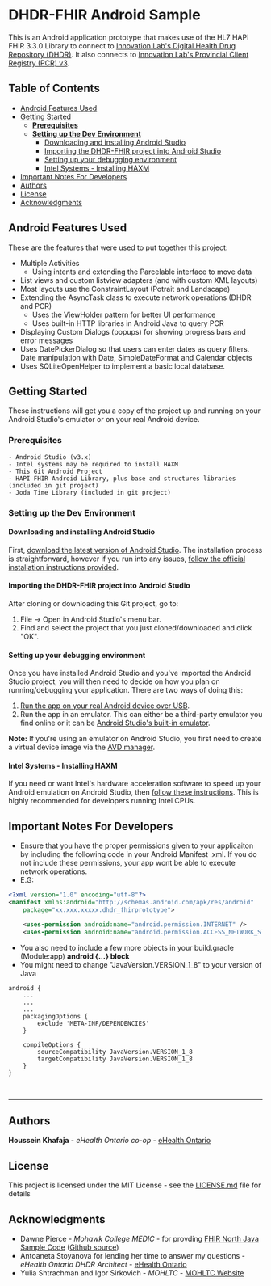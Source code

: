 # DHDR-FHIR Android Sample
This is an Android application prototype that makes use of the HL7 HAPI FHIR 3.3.0 Library to connect to [Innovation Lab's Digital Health Drug Repository (DHDR)](https://www.innovation-lab.ca/digital-health-drug-repository-dhdr). It also connects to [Innovation Lab's Provincial Client Registry (PCR) v3](https://www.innovation-lab.ca/Provincial-Client-Registry).

## Table of Contents
- [Android Features Used](#android-features-used)
- [Getting Started](#getting-started)
    - [**Prerequisites**](#prerequisites)
    - [**Setting up the Dev Environment**](#setting-up-the-dev-environment)
        - [Downloading and installing Android Studio](#downloading-and-installing-android-studio)
        - [Importing the DHDR-FHIR project into Android Studio](#importing-the-dhdr-fhir-project-into-android-studio)
        - [Setting up your debugging environment](#setting-up-your-debugging-environment)
        - [Intel Systems - Installing HAXM](#intel-systems---installing-haxm)
- [Important Notes For Developers](#important-notes-for-developers)
- [Authors](#authors)
- [License](#license)
- [Acknowledgments](#acknowledgments)

## Android Features Used
These are the features that were used to put together this project:

- Multiple Activities 
    - Using intents and extending the Parcelable interface to move data
- List views and custom listview adapters (and with custom XML layouts)
- Most layouts use the ConstraintLayout (Potrait and Landscape)
- Extending the AsyncTask class to execute network operations (DHDR and PCR)
    - Uses the ViewHolder pattern for better UI performance
    - Uses built-in HTTP libraries in Android Java to query PCR
- Displaying Custom Dialogs (popups) for showing progress bars and error messages
- Uses DatePickerDialog so that users can enter dates as query filters. Date manipulation with Date, SimpleDateFormat and Calendar objects
- Uses SQLiteOpenHelper to implement a basic local database.

## Getting Started
These instructions will get you a copy of the project up and running on your Android Studio's emulator or on your real Android device.
### **Prerequisites**

```
- Android Studio (v3.x)
- Intel systems may be required to install HAXM
- This Git Android Project
- HAPI FHIR Android Library, plus base and structures libraries (included in git project)
- Joda Time Library (included in git project)
```

### **Setting up the Dev Environment**
#### Downloading and installing Android Studio
First, [download the latest version of Android Studio](https://developer.android.com/studio/).
The installation process is straightforward, however if you run into any issues, [follow the official installation instructions provided](https://developer.android.com/studio/install).

#### Importing the DHDR-FHIR project into Android Studio
After cloning or downloading this Git project, go to:
1. File -> Open in Android Studio's menu bar.
2. Find and select the project that you just cloned/downloaded and click "OK".

#### Setting up your debugging environment
Once you have installed Android Studio and you've imported the Android Studio project, you will then need to decide on how you plan on running/debugging your application. There are two ways of doing this:
1. [Run the app on your real Android device over USB](https://developer.android.com/studio/run/device).
2. Run the app in an emulator. This can either be a third-party emulator you find online or it can be [Android Studio's built-in emulator](https://developer.android.com/studio/run/emulator).

**Note:** If you're using an emulator on Android Studio, you first need to create a virtual device image via the [AVD manager](https://developer.android.com/studio/run/managing-avds).


#### Intel Systems - Installing HAXM
If you need or want Intel's hardware acceleration software to speed up your Android emulation on Android Studio, then [follow these instructions](https://developer.android.com/studio/run/emulator-acceleration). This is highly recommended for developers running Intel CPUs.

## Important Notes For Developers
- Ensure that you have the proper permissions given to your applicaiton by including the following code in your Android Manifest .xml. If you do not include these permissions, your app wont be able to execute network operations.
- E.G:
```xml
<?xml version="1.0" encoding="utf-8"?>
<manifest xmlns:android="http://schemas.android.com/apk/res/android"
    package="xx.xxx.xxxxx.dhdr_fhirprototype">

    <uses-permission android:name="android.permission.INTERNET" />
    <uses-permission android:name="android.permission.ACCESS_NETWORK_STATE" />
```
- You also need to include a few more objects in your build.gradle (Module:app) **android {...} block**
- You might need to change "JavaVersion.VERSION_1_8" to your version of Java
```
android {
    ...
    ...
    ...
    packagingOptions {
        exclude 'META-INF/DEPENDENCIES'
    }

    compileOptions {
        sourceCompatibility JavaVersion.VERSION_1_8
        targetCompatibility JavaVersion.VERSION_1_8
    }
}
```
<br/>

---
## Authors
**Houssein Khafaja** - *eHealth Ontario co-op* - [eHealth Ontario](https://www.ehealthontario.on.ca/en/)

## License
This project is licensed under the MIT License - see the [LICENSE.md](LICENSE.md) file for details

## Acknowledgments
* Dawne Pierce - *Mohawk College MEDIC* - for provding [FHIR North Java Sample Code](https://www.innovation-lab.ca/repository/ViewRepository?id=1911d245-5c6c-4156-bd7d-2f0701d6ce28) ([Github source](https://github.com/EHO-Innovation-Lab/FHIRNorthJava))
* Antoaneta Stoyanova for lending her time to answer my questions - *eHealth Ontario DHDR Architect* - [eHealth Ontario](https://www.ehealthontario.on.ca/en/)
* Yulia Shtrachman and Igor Sirkovich - *MOHLTC* - [MOHLTC Website](http://www.health.gov.on.ca/en/)
